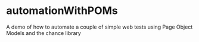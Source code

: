 # automationWithPOMs

A demo of how to automate a couple of simple web tests using Page Object Models and the chance library
